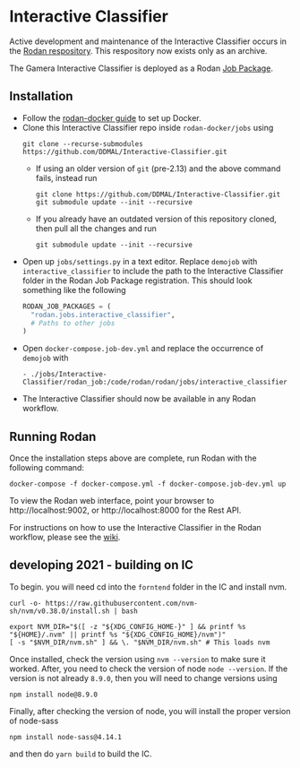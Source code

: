 # Interactive Classifier

Active development and maintenance of the Interactive Classifier occurs in the [Rodan respository](https://github.com/DDMAL/Rodan). This respository now exists only as an archive.

The Gamera Interactive Classifier is deployed as a Rodan [Job Package](https://github.com/DDMAL/Rodan/wiki/Write-a-Rodan-job-package). 

## Installation

- Follow the [rodan-docker guide](https://github.com/DDMAL/rodan-docker/blob/master/README.md) to set up Docker.
- Clone this Interactive Classifier repo inside `rodan-docker/jobs` using
  ``` 
  git clone --recurse-submodules https://github.com/DDMAL/Interactive-Classifier.git
  ```
  - If using an older version of `git` (pre-2.13) and the above command fails, instead run 
      ```
     git clone https://github.com/DDMAL/Interactive-Classifier.git
     git submodule update --init --recursive
     ```
  - If you already have an outdated version of this repository cloned, then pull all the changes and run
     ```
     git submodule update --init --recursive
     ```
- Open up `jobs/settings.py` in a text editor. Replace `demojob` with `interactive_classifier` to include the path to the Interactive Classifier folder in the Rodan Job Package registration. This should look something like the following
    ``` python
    RODAN_JOB_PACKAGES = (
      "rodan.jobs.interactive_classifier",
      # Paths to other jobs
    )
    ```
- Open `docker-compose.job-dev.yml` and replace the occurrence of `demojob` with 
  ```
  - ./jobs/Interactive-Classifier/rodan_job:/code/rodan/rodan/jobs/interactive_classifier
  ```
- The Interactive Classifier should now be available in any Rodan workflow.

## Running Rodan

Once the installation steps above are complete, run Rodan with the following command:
  ```
  docker-compose -f docker-compose.yml -f docker-compose.job-dev.yml up
  ```
  
To view the Rodan web interface, point your browser to http://localhost:9002, or http://localhost:8000 for the Rest API.

For instructions on how to use the Interactive Classifier in the Rodan workflow, please see the [wiki](https://github.com/DDMAL/Interactive-Classifier/wiki/Creating-an-Interactive-Classifier-Rodan-Workflow).

## developing 2021 - building on IC

To begin. you will need cd into the `forntend` folder in the IC and install nvm.

```
curl -o- https://raw.githubusercontent.com/nvm-sh/nvm/v0.38.0/install.sh | bash
```

```
export NVM_DIR="$([ -z "${XDG_CONFIG_HOME-}" ] && printf %s "${HOME}/.nvm" || printf %s "${XDG_CONFIG_HOME}/nvm")"
[ -s "$NVM_DIR/nvm.sh" ] && \. "$NVM_DIR/nvm.sh" # This loads nvm
```

Once installed, check the version using `nvm --version` to make sure it worked. After, you need to check the version of node `node --version`. If the version is not already `8.9.0`, then you will need to change versions using

```
npm install node@8.9.0
```
Finally, after checking the version of node, you will install the proper version of node-sass

```
npm install node-sass@4.14.1
```

and then do `yarn build` to build the IC.
